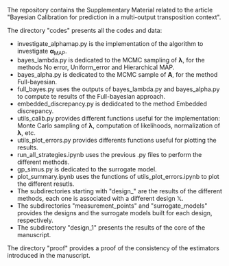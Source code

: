 The repository contains the Supplementary Material related to the article "Bayesian Calibration for prediction in a multi-output transposition context". 

The directory "codes" presents all the codes and data: 

- investigate_alphamap.py is the implementation of the algorithm to investigate $\boldsymbol{\alpha}_{\text{MAP}}.$
- bayes_lambda.py is dedicated to the MCMC sampling of $\boldsymbol{\lambda}$, for the methods No error, Uniform_error and Hierarchical MAP. 
- bayes_alpha.py is dedicated to the MCMC sample of $\boldsymbol{A}$, for the method Full-bayesian.
- full_bayes.py uses the outputs of bayes_lambda.py and bayes_alpha.py to compute te results of the Full-bayesian approach.
- embedded_discrepancy.py is dedidcated to the method Embedded discrepancy.
- utils_calib.py provides different functions useful for the implementation: Monte Carlo sampling of $\boldsymbol{\lambda}$, computation of likelihoods, normalization of $\boldsymbol{\lambda}$, etc.
- utils_plot_errors.py provides differents functions useful for plotting the results.
- run_all_strategies.ipynb uses the previous .py files to perform the different methods. 
- gp_simus.py is dedicated to the surrogate model.
- plot_summary.ipynb uses the functions of utils_plot_errors.ipynb to plot the different resutls.
- The subdirectories starting with "design_" are the results of the different methods, each one is associated with a different design $\mathbb{X}$.
- The subdirectories "measurement_points" and "surrogate_models" provides the designs and the surrogate models built for each design, respectively.
- The subdirectory "design_1" presents the results of the core of the manuscript. 


The directory "proof" provides a proof of the consistency of the estimators introduced in the manuscript.
